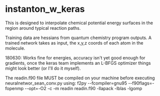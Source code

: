 # instanton_w_keras
This is designed to interpolate chemical potential energy surfaces in the
region around typical reaction paths.

Training data are hessians from quantum chemistry program outputs. A trained
network takes as input, the x,y,z coords of each atom in the molecule.

180630: Works fine for energies, accuracy isn't yet good enough for
gradients, once the keras team implements an L-BFGS optimizer things might
look better (or I'll do it myself).

The readin.f90 file MUST be compiled on your machine before executing neuralnetwor_sean_conv.py using:
f2py --fcompiler=gnu95 --f90flags=-fopenmp --opt=-O2 -c -m readin readin.f90 -llapack -lblas -lgomp
